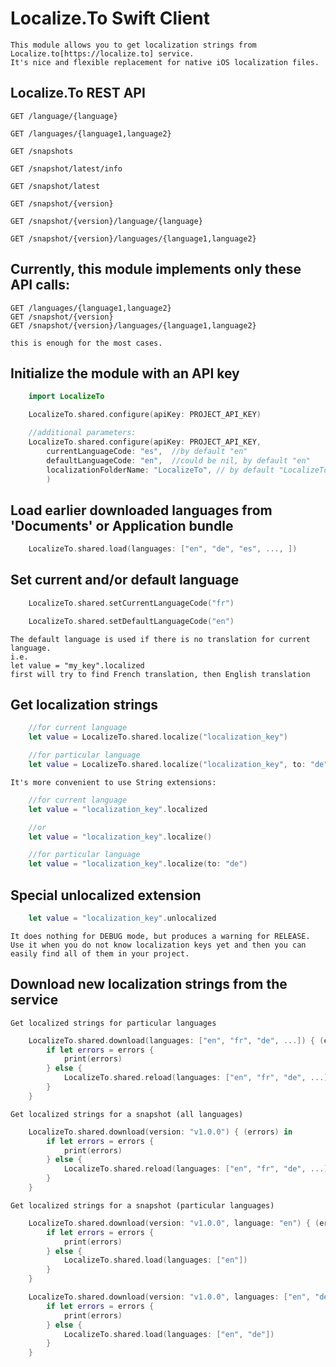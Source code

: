 # Localize.To Swift Client

    This module allows you to get localization strings from Localize.to[https://localize.to] service.
    It's nice and flexible replacement for native iOS localization files.

## Localize.To REST API

    GET /language/{language}

    GET /languages/{language1,language2}

    GET /snapshots

    GET /snapshot/latest/info

    GET /snapshot/latest

    GET /snapshot/{version}

    GET /snapshot/{version}/language/{language}

    GET /snapshot/{version}/languages/{language1,language2}

## Currently, this module implements only these API calls:

    GET /languages/{language1,language2}
    GET /snapshot/{version}
    GET /snapshot/{version}/languages/{language1,language2}

    this is enough for the most cases.

## Initialize the module with an API key

```swift
    import LocalizeTo

    LocalizeTo.shared.configure(apiKey: PROJECT_API_KEY)

    //additional parameters:
    LocalizeTo.shared.configure(apiKey: PROJECT_API_KEY,
        currentLanguageCode: "es",  //by default "en"
        defaultLanguageCode: "en",  //could be nil, by default "en"
        localizationFolderName: "LocalizeTo", // by default "LocalizeTo"
        )
```

## Load earlier downloaded languages from 'Documents' or Application bundle

```swift
    LocalizeTo.shared.load(languages: ["en", "de", "es", ..., ])
```

## Set current and/or default language

```swift
    LocalizeTo.shared.setCurrentLanguageCode("fr")

    LocalizeTo.shared.setDefaultLanguageCode("en")
```

    The default language is used if there is no translation for current language.
    i.e.
    let value = "my_key".localized
    first will try to find French translation, then English translation


## Get localization strings

```swift
    //for current language
    let value = LocalizeTo.shared.localize("localization_key")

    //for particular language
    let value = LocalizeTo.shared.localize("localization_key", to: "de")
```

    It's more convenient to use String extensions:

```swift
    //for current language
    let value = "localization_key".localized

    //or
    let value = "localization_key".localize()

    //for particular language
    let value = "localization_key".localize(to: "de")
```

## Special unlocalized extension

```swift
    let value = "localization_key".unlocalized
```

    It does nothing for DEBUG mode, but produces a warning for RELEASE.
    Use it when you do not know localization keys yet and then you can easily find all of them in your project.

## Download new localization strings from the service

    Get localized strings for particular languages

```swift
    LocalizeTo.shared.download(languages: ["en", "fr", "de", ...]) { (errors) in
        if let errors = errors {
            print(errors)
        } else {
            LocalizeTo.shared.reload(languages: ["en", "fr", "de", ...])
        }
    }

```

    Get localized strings for a snapshot (all languages)

```swift
    LocalizeTo.shared.download(version: "v1.0.0") { (errors) in
        if let errors = errors {
            print(errors)
        } else {
            LocalizeTo.shared.reload(languages: ["en", "fr", "de", ...])
        }
    }

```

    Get localized strings for a snapshot (particular languages)

```swift
    LocalizeTo.shared.download(version: "v1.0.0", language: "en") { (errors) in
        if let errors = errors {
            print(errors)
        } else {
            LocalizeTo.shared.load(languages: ["en"])
        }
    }

    LocalizeTo.shared.download(version: "v1.0.0", languages: ["en", "de"]) { (errors) in
        if let errors = errors {
            print(errors)
        } else {
            LocalizeTo.shared.load(languages: ["en", "de"])
        }
    }
```

